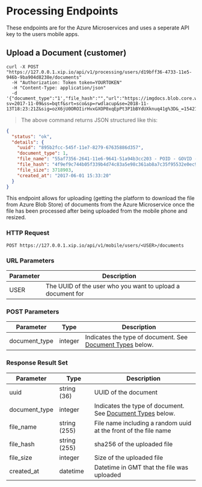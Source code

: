 # Processing Endpoints

These endpoints are for the Azure Microservices and uses a seperate API key to the users mobile apps.

## Upload a Document (customer)

```shell
curl -X POST "https://127.0.0.1.xip.io/api/v1/processing/users/d19bff36-4733-11e5-946b-9ba904d8238e/documents"
  -H "Authorization: Token token=YOURTOKEN"
  -H "Content-Type: application/json"
  -d '{"document_type":"1',"file_hash":"","url":"https://imgdocs.blob.core.windows.net/docs/shrek.jpg?sv=2017-11-09&ss=bqtf&srt=sco&sp=rwdlacup&se=2018-11-13T18:23:21Z&sig=ozX6jU0OROIirHvxGXOP0xqEpPt3P1bBYdUXknuq41g%3D&_=1542104774928"}'
```

> The above command returns JSON structured like this:

```json
{
  "status": "ok",
  "details": {
    "uuid": "895b2fcc-545f-11e7-8279-67635886d357",
    "document_type": 1,
    "file_name": "55af7356-2641-11e6-9641-51a94b3cc203 - POID - GOVID - Vin Diesel.pdf",
    "file_hash": "4f9ef9c744b05f339b4d74c83a5e98c361ab8a7c35f95532e0ec977e71bfd321",
    "file_size": 3718903,
    "created_at": "2017-06-01 15:33:20"
  }
}
```

This endpoint allows for uploading (getting the platform to download the file from
Azure Blob Store) of documents from the Azure Microservice once the file has been
processed after being uploaded from the mobile phone and resized.

### HTTP Request

`POST https://127.0.0.1.xip.io/api/v1/mobile/users/<USER>/documents`

### URL Parameters

Parameter | Description
--------- | -----------
USER | The UUID of the user who you want to upload a document for

### POST Parameters

Parameter | Type | Description
--------- | ---- | -----------
document_type | integer | Indicates the type of document.  See <a href="#document-types">Document Types</a> below.

### Response Result Set

Parameter | Type | Description
--------- | ---- | -----------
uuid | string (36) | UUID of the document
document_type | integer | Indicates the type of document.  See <a href="#document-types">Document Types</a> below.
file_name | string (255) | File name including a random uuid at the front of the file name
file_hash | string (255) | sha256 of the uploaded file
file_size | integer | Size of the uploaded file
created_at | datetime | Datetime in GMT that the file was uploaded

